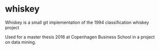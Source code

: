 # whiskey

Whiskey is a small git implementation of the 1994 classification whiskey project

Used for a master thesis 2016 at Copenhagen Business School in a project on data mining. 
